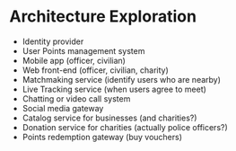 # Architecture Exploration

* Identity provider
* User Points management system
* Mobile app (officer, civilian)
* Web front-end (officer, civilian, charity)
* Matchmaking service (identify users who are nearby)
* Live Tracking service (when users agree to meet)
* Chatting or video call system
* Social media gateway
* Catalog service for businesses (and charities?)
* Donation service for charities (actually police officers?)
* Points redemption gateway (buy vouchers)
